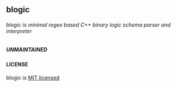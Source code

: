 ## blogic

###### blogic is minimal regex based C++ binary logic schema parser and interpreter

##### UNMAINTAINED

#### LICENSE

blogic is [MIT licensed](LICENSE)
